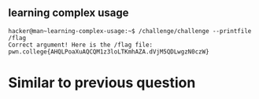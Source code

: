 ## learning complex usage
    hacker@man~learning-complex-usage:~$ /challenge/challenge --printfile /flag
    Correct argument! Here is the /flag file:
    pwn.college{AHQLPoaXuAQCQM1z3loLTKmhAZA.dVjM5QDLwgzN0czW}
# Similar to previous question    
    
